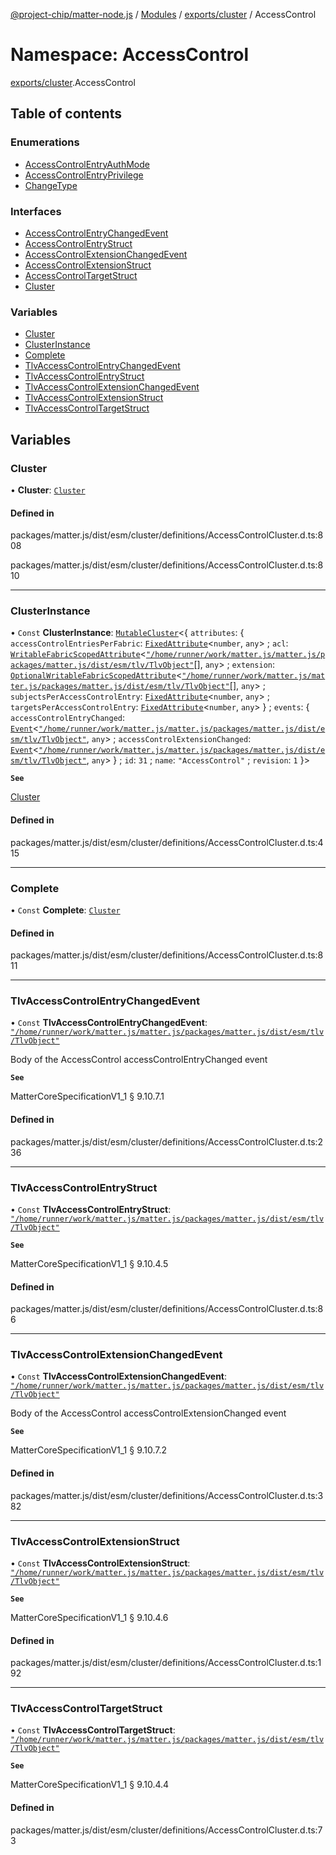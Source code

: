 [@project-chip/matter-node.js](../README.md) / [Modules](../modules.md) / [exports/cluster](exports_cluster.md) / AccessControl

# Namespace: AccessControl

[exports/cluster](exports_cluster.md).AccessControl

## Table of contents

### Enumerations

- [AccessControlEntryAuthMode](../enums/exports_cluster.AccessControl.AccessControlEntryAuthMode.md)
- [AccessControlEntryPrivilege](../enums/exports_cluster.AccessControl.AccessControlEntryPrivilege.md)
- [ChangeType](../enums/exports_cluster.AccessControl.ChangeType.md)

### Interfaces

- [AccessControlEntryChangedEvent](../interfaces/exports_cluster.AccessControl.AccessControlEntryChangedEvent.md)
- [AccessControlEntryStruct](../interfaces/exports_cluster.AccessControl.AccessControlEntryStruct.md)
- [AccessControlExtensionChangedEvent](../interfaces/exports_cluster.AccessControl.AccessControlExtensionChangedEvent.md)
- [AccessControlExtensionStruct](../interfaces/exports_cluster.AccessControl.AccessControlExtensionStruct.md)
- [AccessControlTargetStruct](../interfaces/exports_cluster.AccessControl.AccessControlTargetStruct.md)
- [Cluster](../interfaces/exports_cluster.AccessControl.Cluster.md)

### Variables

- [Cluster](exports_cluster.AccessControl.md#cluster)
- [ClusterInstance](exports_cluster.AccessControl.md#clusterinstance)
- [Complete](exports_cluster.AccessControl.md#complete)
- [TlvAccessControlEntryChangedEvent](exports_cluster.AccessControl.md#tlvaccesscontrolentrychangedevent)
- [TlvAccessControlEntryStruct](exports_cluster.AccessControl.md#tlvaccesscontrolentrystruct)
- [TlvAccessControlExtensionChangedEvent](exports_cluster.AccessControl.md#tlvaccesscontrolextensionchangedevent)
- [TlvAccessControlExtensionStruct](exports_cluster.AccessControl.md#tlvaccesscontrolextensionstruct)
- [TlvAccessControlTargetStruct](exports_cluster.AccessControl.md#tlvaccesscontroltargetstruct)

## Variables

### Cluster

• **Cluster**: [`Cluster`](../interfaces/exports_cluster.AccessControl.Cluster.md)

#### Defined in

packages/matter.js/dist/esm/cluster/definitions/AccessControlCluster.d.ts:808

packages/matter.js/dist/esm/cluster/definitions/AccessControlCluster.d.ts:810

___

### ClusterInstance

• `Const` **ClusterInstance**: [`MutableCluster`](../interfaces/exports_cluster.MutableCluster-1.md)\<\{ `attributes`: \{ `accessControlEntriesPerFabric`: [`FixedAttribute`](../interfaces/exports_cluster.FixedAttribute.md)\<`number`, `any`\> ; `acl`: [`WritableFabricScopedAttribute`](../interfaces/exports_cluster.WritableFabricScopedAttribute.md)\<[`"/home/runner/work/matter.js/matter.js/packages/matter.js/dist/esm/tlv/TlvObject"`](exports_session._internal_.__home_runner_work_matter_js_matter_js_packages_matter_js_dist_esm_tlv_TlvObject_.md)[], `any`\> ; `extension`: [`OptionalWritableFabricScopedAttribute`](../interfaces/exports_cluster.OptionalWritableFabricScopedAttribute.md)\<[`"/home/runner/work/matter.js/matter.js/packages/matter.js/dist/esm/tlv/TlvObject"`](exports_session._internal_.__home_runner_work_matter_js_matter_js_packages_matter_js_dist_esm_tlv_TlvObject_.md)[], `any`\> ; `subjectsPerAccessControlEntry`: [`FixedAttribute`](../interfaces/exports_cluster.FixedAttribute.md)\<`number`, `any`\> ; `targetsPerAccessControlEntry`: [`FixedAttribute`](../interfaces/exports_cluster.FixedAttribute.md)\<`number`, `any`\>  } ; `events`: \{ `accessControlEntryChanged`: [`Event`](../interfaces/exports_cluster.Event.md)\<[`"/home/runner/work/matter.js/matter.js/packages/matter.js/dist/esm/tlv/TlvObject"`](exports_session._internal_.__home_runner_work_matter_js_matter_js_packages_matter_js_dist_esm_tlv_TlvObject_.md), `any`\> ; `accessControlExtensionChanged`: [`Event`](../interfaces/exports_cluster.Event.md)\<[`"/home/runner/work/matter.js/matter.js/packages/matter.js/dist/esm/tlv/TlvObject"`](exports_session._internal_.__home_runner_work_matter_js_matter_js_packages_matter_js_dist_esm_tlv_TlvObject_.md), `any`\>  } ; `id`: ``31`` ; `name`: ``"AccessControl"`` ; `revision`: ``1``  }\>

**`See`**

[Cluster](exports_cluster.AccessControl.md#cluster)

#### Defined in

packages/matter.js/dist/esm/cluster/definitions/AccessControlCluster.d.ts:415

___

### Complete

• `Const` **Complete**: [`Cluster`](../interfaces/exports_cluster.AccessControl.Cluster.md)

#### Defined in

packages/matter.js/dist/esm/cluster/definitions/AccessControlCluster.d.ts:811

___

### TlvAccessControlEntryChangedEvent

• `Const` **TlvAccessControlEntryChangedEvent**: [`"/home/runner/work/matter.js/matter.js/packages/matter.js/dist/esm/tlv/TlvObject"`](exports_session._internal_.__home_runner_work_matter_js_matter_js_packages_matter_js_dist_esm_tlv_TlvObject_.md)

Body of the AccessControl accessControlEntryChanged event

**`See`**

MatterCoreSpecificationV1_1 § 9.10.7.1

#### Defined in

packages/matter.js/dist/esm/cluster/definitions/AccessControlCluster.d.ts:236

___

### TlvAccessControlEntryStruct

• `Const` **TlvAccessControlEntryStruct**: [`"/home/runner/work/matter.js/matter.js/packages/matter.js/dist/esm/tlv/TlvObject"`](exports_session._internal_.__home_runner_work_matter_js_matter_js_packages_matter_js_dist_esm_tlv_TlvObject_.md)

**`See`**

MatterCoreSpecificationV1_1 § 9.10.4.5

#### Defined in

packages/matter.js/dist/esm/cluster/definitions/AccessControlCluster.d.ts:86

___

### TlvAccessControlExtensionChangedEvent

• `Const` **TlvAccessControlExtensionChangedEvent**: [`"/home/runner/work/matter.js/matter.js/packages/matter.js/dist/esm/tlv/TlvObject"`](exports_session._internal_.__home_runner_work_matter_js_matter_js_packages_matter_js_dist_esm_tlv_TlvObject_.md)

Body of the AccessControl accessControlExtensionChanged event

**`See`**

MatterCoreSpecificationV1_1 § 9.10.7.2

#### Defined in

packages/matter.js/dist/esm/cluster/definitions/AccessControlCluster.d.ts:382

___

### TlvAccessControlExtensionStruct

• `Const` **TlvAccessControlExtensionStruct**: [`"/home/runner/work/matter.js/matter.js/packages/matter.js/dist/esm/tlv/TlvObject"`](exports_session._internal_.__home_runner_work_matter_js_matter_js_packages_matter_js_dist_esm_tlv_TlvObject_.md)

**`See`**

MatterCoreSpecificationV1_1 § 9.10.4.6

#### Defined in

packages/matter.js/dist/esm/cluster/definitions/AccessControlCluster.d.ts:192

___

### TlvAccessControlTargetStruct

• `Const` **TlvAccessControlTargetStruct**: [`"/home/runner/work/matter.js/matter.js/packages/matter.js/dist/esm/tlv/TlvObject"`](exports_session._internal_.__home_runner_work_matter_js_matter_js_packages_matter_js_dist_esm_tlv_TlvObject_.md)

**`See`**

MatterCoreSpecificationV1_1 § 9.10.4.4

#### Defined in

packages/matter.js/dist/esm/cluster/definitions/AccessControlCluster.d.ts:73
